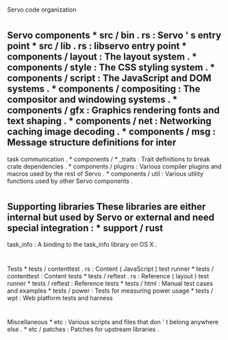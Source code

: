 #
Servo
code
organization
#
#
Servo
components
*
src
/
bin
.
rs
:
Servo
'
s
entry
point
*
src
/
lib
.
rs
:
libservo
entry
point
*
components
/
layout
:
The
layout
system
.
*
components
/
style
:
The
CSS
styling
system
.
*
components
/
script
:
The
JavaScript
and
DOM
systems
.
*
components
/
compositing
:
The
compositor
and
windowing
systems
.
*
components
/
gfx
:
Graphics
rendering
fonts
and
text
shaping
.
*
components
/
net
:
Networking
caching
image
decoding
.
*
components
/
msg
:
Message
structure
definitions
for
inter
-
task
communication
.
*
components
/
*
_traits
:
Trait
definitions
to
break
crate
dependencies
.
*
components
/
plugins
:
Various
compiler
plugins
and
macros
used
by
the
rest
of
Servo
.
*
components
/
util
:
Various
utility
functions
used
by
other
Servo
components
.
#
#
Supporting
libraries
These
libraries
are
either
internal
but
used
by
Servo
or
external
and
need
special
integration
:
*
support
/
rust
-
task_info
:
A
binding
to
the
task_info
library
on
OS
X
.
#
#
Tests
*
tests
/
contenttest
.
rs
:
Content
(
JavaScript
)
test
runner
*
tests
/
contenttest
:
Content
tests
*
tests
/
reftest
.
rs
:
Reference
(
layout
)
test
runner
*
tests
/
reftest
:
Reference
tests
*
tests
/
html
:
Manual
test
cases
and
examples
*
tests
/
power
:
Tests
for
measuring
power
usage
*
tests
/
wpt
:
Web
platform
tests
and
harness
#
#
Miscellaneous
*
etc
:
Various
scripts
and
files
that
don
'
t
belong
anywhere
else
.
*
etc
/
patches
:
Patches
for
upstream
libraries
.
